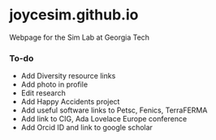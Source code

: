 # joycesim.github.io

Webpage for the Sim Lab at Georgia Tech

### To-do
* Add Diversity resource links
* Add photo in profile
* Edit research
* Add Happy Accidents project
* Add useful software links to Petsc, Fenics, TerraFERMA
* Add link to CIG, Ada Lovelace Europe conference
* Add Orcid ID and link to google scholar
